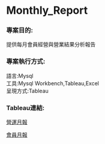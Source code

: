 # Monthly_Report
<h3>專案目的:</h3>
<p>提供每月會員經營與營業結果分析報告</p>

<h3>專案執行方式:</h3>
<p>語言:Mysql</br>
工具:Mysql Workbench,Tableau,Excel</br>
呈現方式:Tableau</p>

<h3>Tableau連結:</h3>
<p><a href='https://public.tableau.com/app/profile/vicwang/viz/sale_project/1?publish=yes' target = "_blank">營運月報</a></p>
<p><a href='https://public.tableau.com/app/profile/vicwang/viz/Member_16284765203900/Member?publish=yes' target = "_blank">會員月報</a></p>
